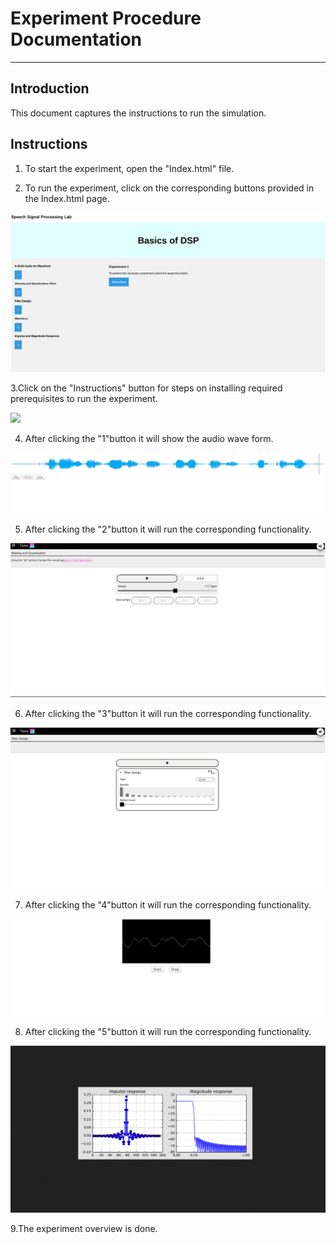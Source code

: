 # Experiment Procedure Documentation
---
## Introduction
This document captures the instructions to run the simulation.

## Instructions
1. To start the experiment, open the "Index.html" file.

2. To run the experiment, click on the corresponding buttons provided in the Index.html page.

![](Images/Index.png)

3.Click on the "Instructions" button for steps on installing required prerequisites to run the experiment.

![](Images/instructiions.png)

4. After clicking the "1"button it will show the audio wave form.

![](Images/1.png)

5. After clicking the "2"button it will run the corresponding functionality.

![](Images/2.png)

6. After clicking the "3"button it will run the corresponding functionality.

![](Images/3.png)

7. After clicking the "4"button it will run the corresponding functionality.

![](Images/4.png)

8. After clicking the "5"button it will run the corresponding functionality.

![](Images/5.png)

9.The experiment overview is done.




